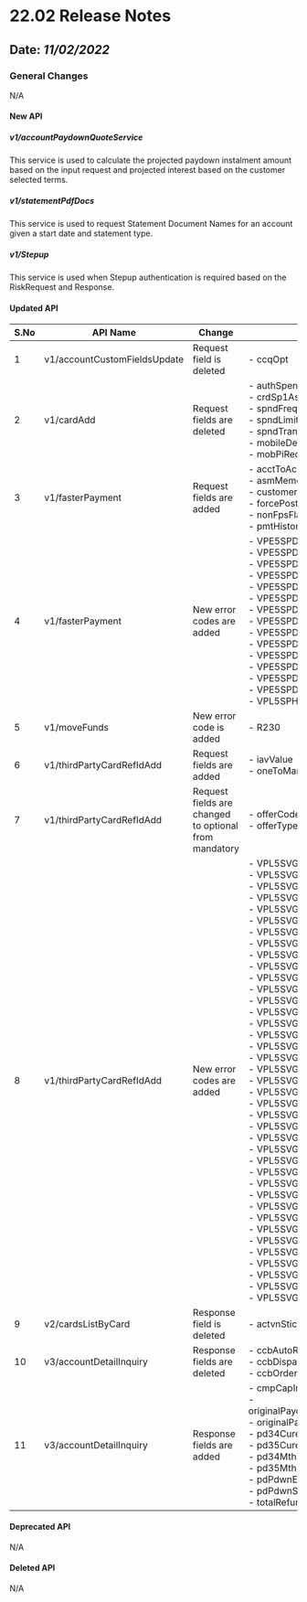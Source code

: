 # 22.02 Release Notes

## Date: *11/02/2022*

### General Changes

N/A

#### New API

##### *v1/accountPaydownQuoteService*

This service is used to calculate the projected paydown instalment amount based on the input request and projected interest based on the customer selected terms.

##### *v1/statementPdfDocs*

This service is used to request Statement Document Names for an account given a start date and statement type.

##### *v1/Stepup*

This service is used when Stepup authentication is required based on the RiskRequest and Response.

#### Updated API

| S.No   | API Name                     | Change                                                | Fields                                                                                                                                                                                                                                                                                                                                                                                                                                                                                                                                                                                                                                                                                                                                                          |
|--------|------------------------------|-------------------------------------------------------|-----------------------------------------------------------------------------------------------------------------------------------------------------------------------------------------------------------------------------------------------------------------------------------------------------------------------------------------------------------------------------------------------------------------------------------------------------------------------------------------------------------------------------------------------------------------------------------------------------------------------------------------------------------------------------------------------------------------------------------------------------------------|
| 1      | v1/accountCustomFieldsUpdate | Request field is deleted                              | -   ccqOpt                                                                                                                                                                                                                                                                                                                                                                                                                                                                                                                                                                                                                                                                                                                                                      |
| 2      | v1/cardAdd                   | Request fields are deleted                            | -   authSpentLimitTbl<br/>-   crdSp1AssignedSpndLimits <br/> - spndFreq<br/>  - spndLimit<br/> - spndTrans<br/>-   mobileDeviceId<br/>-   mobPiRequestInd                                                                                                                                                                                                                                                                                                                                                                                                                                                                                                                                                                                                       |
| 3      | v1/fasterPayment             | Request fields are added                              | -   acctToAcctFlag<br/>-   asmMemoFlag<br/>-   customerMemoText<br/>-   forcePostIndicator<br/>-   nonFpsFlag<br/>-   pmtHistoryLookupIndicator                                                                                                                                                                                                                                                                                                                                                                                                                                                                                                                                                                                                                 |
| 4      | v1/fasterPayment             | New error codes are added                             | -   VPE5SPD32S<br/>-   VPE5SPD33S<br/>-   VPE5SPD34S<br/>-   VPE5SPD35S<br/>-   VPE5SPD36S<br/>-   VPE5SPD37S<br/>-   VPE5SPD38S<br/>- VPE5SPD39S<br/>-   VPE5SPD40S<br/>-   VPE5SPD41S<br/>-   VPE5SPD42S<br/>-   VPE5SPD43S<br/>-   VPE5SPD44S<br/>-   VPE5SPD45S<br/>-   VPL5SPHZ8S                                                                                                                                                                                                                                                                                                                                                                                                                                                                          |
| 5      | v1/moveFunds                 | New error code is added                               | -   R230                                                                                                                                                                                                                                                                                                                                                                                                                                                                                                                                                                                                                                                                                                                                                        |
| 6      | v1/thirdPartyCardRefIdAdd    | Request fields are added                              | -   iavValue<br/>-   oneToManyProductIndicator                                                                                                                                                                                                                                                                                                                                                                                                                                                                                                                                                                                                                                                                                                                  |
| 7      | v1/thirdPartyCardRefIdAdd    | Request fields are changed to optional from mandatory | -   offerCode<br/>-   offerType                                                                                                                                                                                                                                                                                                                                                                                                                                                                                                                                                                                                                                                                                                                                 |
| 8      | v1/thirdPartyCardRefIdAdd    | New error codes are added                             | -   VPL5SVG01S<br/>-   VPL5SVG02S<br/>-   VPL5SVG03S<br/>-   VPL5SVG04S<br/>-   VPL5SVG05S<br/>-   VPL5SVG06S<br/>-   VPL5SVG07S<br/>-   VPL5SVG08S<br/>-   VPL5SVG09S<br/>-   VPL5SVG10S<br/>-   VPL5SVG11S<br/>-   VPL5SVG12S<br/>-   VPL5SVG13S<br/>-   VPL5SVG14S<br/>-   VPL5SVG15S<br/>-   VPL5SVG16S<br/>-   VPL5SVG17S<br/>-  VPL5SVG18S<br/>-   VPL5SVG19S<br/>-   VPL5SVG20S<br/>-   VPL5SVG21S<br/>-   VPL5SVG22S<br/>-   VPL5SVG23S<br/>-   VPL5SVG24S<br/>-   VPL5SVG25S<br/>-   VPL5SVG26S<br/>-   VPL5SVGZ1S<br/>-   VPL5SVGZ2S<br/>-   VPL5SVGZ3S<br/>-   VPL5SVGZ4S<br/>-   VPL5SVGZ5S<br/>-   VPL5SVGZ6S<br/>-   VPL5SVGZ7S<br/>-   VPL5SVGZ8S<br/>-   VPL5SVGZ9S<br/>-   VPL5SVGZAS<br/>-   VPL5SVGZBS<br/>-   VPL5SVGZCS<br/>-   VPL5SVGZDS |
| 9      | v2/cardsListByCard           | Response field is deleted                             | -   actvnStick                                                                                                                                                                                                                                                                                                                                                                                                                                                                                                                                                                                                                                                                                                                                                  |
| 10     | v3/accountDetailInquiry      | Response fields are deleted                           | -   ccbAutoReissueFlag<br/>-   ccbDispatchMethod<br/>-   ccbOrderingFlag                                                                                                                                                                                                                                                                                                                                                                                                                                                                                                                                                                                                                                                                                        |
| 11     | v3/accountDetailInquiry      | Response fields are added                             | -   cmpCapIndicator <br/> -originalPaydownInstalmentAmount<br/>-   originalPaydownInterestAmount<br/>-   pd34CureAmount<br/>-   pd35CureAmount<br/>-   pd34MthPdDate<br/>-   pd35MthPdDate<br/>-   pdPdwnExcpRsn<br/>-   pdPdwnStage<br/>-   totalRefundAmount                                                                                                                                                                                                                                                                                                                                                                                                                                                                                                  |

#### Deprecated API

N/A

#### Deleted API

N/A
